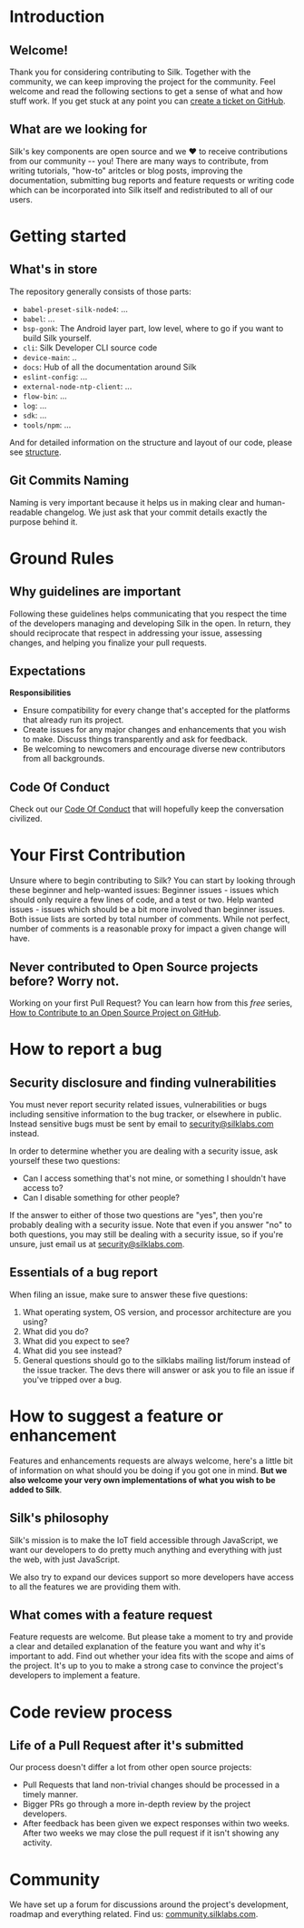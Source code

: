 # Introduction

## Welcome!

Thank you for considering contributing to Silk. Together with the community, we can keep improving the project for the community. Feel welcome and read the following sections to get a sense of what and how stuff work. If you get stuck at any point you can [create a ticket on GitHub](https://github.com/silklabs/silk/issues).

## What are we looking for

Silk's key components are open source and we :heart: to receive contributions from our community -- you! There are many ways to contribute, from writing tutorials, "how-to" aritcles or blog posts, improving the documentation, submitting bug reports and feature requests or writing code which can be incorporated into Silk itself and redistributed to all of our users.

# Getting started

## What's in store

The repository generally consists of those parts:

- `babel-preset-silk-node4`: ...
- `babel`: ...
- `bsp-gonk`: The Android layer part, low level, where to go if you want to build Silk yourself.
- `cli`: Silk Developer CLI source code
- `device-main`: ..
- `docs`: Hub of all the documentation around Silk
- `eslint-config`: ...
- `external-node-ntp-client`: ...
- `flow-bin`: ...
- `log`: ...
- `sdk`: ...
- `tools/npm`: ...

And for detailed information on the structure and layout of our code, please see [structure](structure.md).

## Git Commits Naming

Naming is very important because it helps us in making clear and human-readable changelog. We just ask that your commit details exactly the purpose behind it.

# Ground Rules

## Why guidelines are important

Following these guidelines helps communicating that you respect the time of the developers managing and developing Silk in the open. In return, they should reciprocate that respect in addressing your issue, assessing changes, and helping you finalize your pull requests.

## Expectations

**Responsibilities**

- Ensure compatibility for every change that's accepted for the platforms that already run its project.
- Create issues for any major changes and enhancements that you wish to make. Discuss things transparently and ask for feedback.
- Be welcoming to newcomers and encourage diverse new contributors from all backgrounds.

## Code Of Conduct

Check out our [Code Of Conduct](code-of-conduct.md) that will hopefully keep the conversation civilized.

# Your First Contribution

Unsure where to begin contributing to Silk? You can start by looking through these beginner and help-wanted issues: Beginner issues - issues which should only require a few lines of code, and a test or two. Help wanted issues - issues which should be a bit more involved than beginner issues. Both issue lists are sorted by total number of comments. While not perfect, number of comments is a reasonable proxy for impact a given change will have.

## Never contributed to Open Source projects before? Worry not.

Working on your first Pull Request? You can learn how from this _free_ series, [How to Contribute to an Open Source Project on GitHub](https://egghead.io/series/how-to-contribute-to-an-open-source-project-on-github).

# How to report a bug

## Security disclosure and finding vulnerabilities

You must never report security related issues, vulnerabilities or bugs including sensitive information to the bug tracker, or elsewhere in public. Instead sensitive bugs must be sent by email to security@silklabs.com instead.

In order to determine whether you are dealing with a security issue, ask yourself these two questions:

- Can I access something that's not mine, or something I shouldn't have access to?
- Can I disable something for other people?

If the answer to either of those two questions are "yes", then you're probably dealing with a security issue. Note that even if you answer "no" to both questions, you may still be dealing with a security issue, so if you're unsure, just email us at security@silklabs.com.

## Essentials of a bug report

When filing an issue, make sure to answer these five questions:

1. What operating system, OS version, and processor architecture are you using?
2. What did you do?
3. What did you expect to see?
4. What did you see instead?
5. General questions should go to the silklabs mailing list/forum instead of the issue tracker. The devs there will answer or ask you to file an issue if you've tripped over a bug.

# How to suggest a feature or enhancement

Features and enhancements requests are always welcome, here's a little bit of information on what should you be doing if you got one in mind. **But we also welcome your very own implementations of what you wish to be added to Silk**.

## Silk's philosophy

Silk's mission is to make the IoT field accessible through JavaScript, we want our developers to do pretty much anything and everything with just the web, with just JavaScript.

We also try to expand our devices support so more developers have access to all the features we are providing them with.

## What comes with a feature request

Feature requests are welcome. But please take a moment to try and provide a clear and detailed explanation of the feature you want and why it's important to add. Find out whether your idea fits with the scope and aims of the project. It's up to you to make a strong case to convince the project's developers to implement a feature.

# Code review process

## Life of a Pull Request after it's submitted

Our process doesn't differ a lot from other open source projects:

- Pull Requests that land non-trivial changes should be processed in a timely manner.
- Bigger PRs go through a more in-depth review by the project developers.
- After feedback has been given we expect responses within two weeks. After two weeks we may close the pull request if it isn't showing any activity.

# Community

We have set up a forum for discussions around the project's development, roadmap and everything related. Find us: [community.silklabs.com](https://community.silklabs.com).
